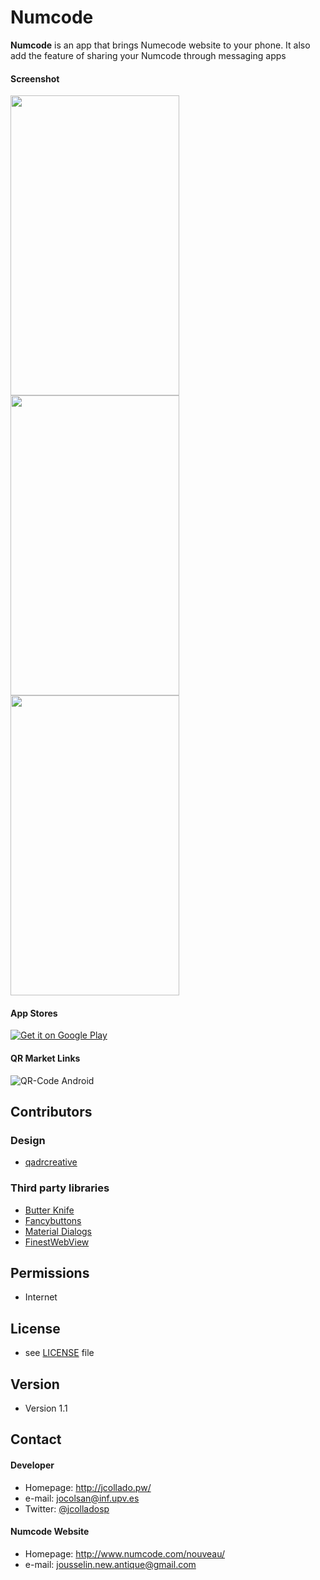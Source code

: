 Numcode
======
**Numcode** is an app that brings Numecode website to your phone. It also add the feature of sharing your Numcode through messaging apps

#### Screenshot
<img src="http://i.imgur.com/cgB1PNW.png" height="480" width="270">
<img src="http://i.imgur.com/agoddub.png" height="480" width="270">
<img src="http://i.imgur.com/4bm8ZOD.png" height="480" width="270">


#### App Stores
<!-- edit this image location -->
[![Get it on Google Play](https://raw.github.com/repat/README-template/master/googleplay.png)](https://play.google.com/store/apps/details?id=jcollado.pw.numcode)

#### QR Market Links
![QR-Code Android](https://chart.googleapis.com/chart?cht=qr&chl=https%3A%2F%2Fplay.google.com%2Fstore%2Fapps%2Fdetails%3Fid%3Djcollado.pw.numcode&chs=180x180&choe=UTF-8&chld=L|2)


## Contributors

### Design
* [qadrcreative](https://www.fiverr.com/qadrcreative)
 
### Third party libraries
* [Butter Knife](https://github.com/JakeWharton/butterknife)
* [Fancybuttons](https://github.com/medyo/Fancybuttons)
* [Material Dialogs](https://github.com/afollestad/material-dialogs)
* [FinestWebView](https://github.com/TheFinestArtist/FinestWebView-Android)


## Permissions
* Internet

## License 
* see [LICENSE](https://github.com/jcolladosp/numcode/blob/master/LICENSE) file

## Version 
* Version 1.1

## Contact
#### Developer
* Homepage: http://jcollado.pw/
* e-mail: jocolsan@inf.upv.es
* Twitter: [@jcolladosp](https://twitter.com/jcolladosp "jcolladosp on twitter")

#### Numcode Website
* Homepage: http://www.numcode.com/nouveau/
* e-mail: jousselin.new.antique@gmail.com

